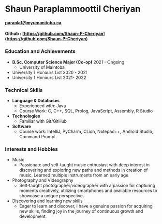 # Shaun Paraplammoottil Cheriyan 
#### parapla1@myumanitoba.ca
#### Github : [https://github.com/Shaun-P-Cheriyan](https://github.com/Shaun-P-Cheriyan)

### Education and Achievements
* **B.Sc. Computer Science Major (Co-op)**      2021 - Ongoing
  + University of Maintoba 
* University 1 Honours List                     2020 - 2021
* University 1 Honours List                     2021- 2022

### Technical Skills
* **Language & Databases**
  + Experienced with: Java
  + Course Work: C, C++, SQL, Prolog, JavaScript, Assembly, R Studio
* **Technologies**
  + Familiar with Git/GitHub
* **Software**
  + Course work: IntelliJ, PyCharm, CLion, Notepad++, Android Studio, Command Prompt

### Interests and Hobbies
* Music
  + Passionate and self-taught music enthusiast with deep interest in discovering and exploring new paths and methods in creation of music. Learned multiple instruments from an early age.
* Photography and Videography 
  + Self-taught photographer/videographer with a passion for capturing moments creatively, utilizing smartphones and available resources to showcase a unique perspective.
* Discovering and learning new skills
  + Eager to learn and discover, I have a genuine passion for acquiring new skills, finding joy in the journey of continuous growth and development.

